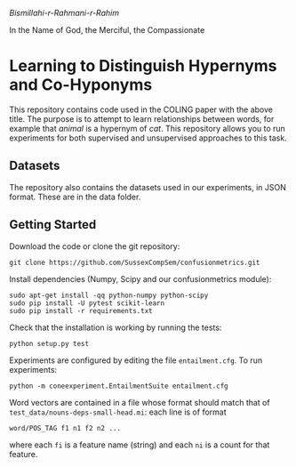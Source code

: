 *Bismillahi-r-Rahmani-r-Rahim*

In the Name of God, the Merciful, the Compassionate

Learning to Distinguish Hypernyms and Co-Hyponyms
=================================================

This repository contains code used in the COLING paper with the above
title. The purpose is to attempt to learn relationships between words,
for example that *animal* is a hypernym of *cat*. This repository
allows you to run experiments for both supervised and unsupervised
approaches to this task.

Datasets
--------

The repository also contains the datasets used in our experiments, in
JSON format. These are in the data folder.

Getting Started
---------------

Download the code or clone the git repository:

    git clone https://github.com/SussexCompSem/confusionmetrics.git

Install dependencies (Numpy, Scipy and our confusionmetrics module):

    sudo apt-get install -qq python-numpy python-scipy
    sudo pip install -U pytest scikit-learn
    sudo pip install -r requirements.txt

Check that the installation is working by running the tests:

    python setup.py test

Experiments are configured by editing the file `entailment.cfg`. To
run experiments:

    python -m coneexperiment.EntailmentSuite entailment.cfg

Word vectors are contained in a file whose format should match that of
`test_data/nouns-deps-small-head.mi`: each line is of format

    word/POS_TAG f1 n1 f2 n2 ...

where each `fi` is a feature name (string) and each `ni` is a count
for that feature.

